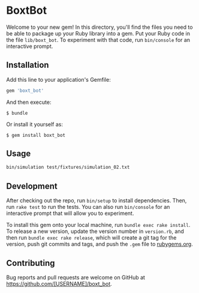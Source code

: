 # BoxtBot

Welcome to your new gem! In this directory, you'll find the files you need to be able to package up your Ruby library into a gem. Put your Ruby code in the file `lib/boxt_bot`. To experiment with that code, run `bin/console` for an interactive prompt.

## Installation

Add this line to your application's Gemfile:

```ruby
gem 'boxt_bot'
```

And then execute:

    $ bundle

Or install it yourself as:

    $ gem install boxt_bot

## Usage

```bash
bin/simulation test/fixtures/simulation_02.txt
```

## Development

After checking out the repo, run `bin/setup` to install dependencies. Then, run `rake test` to run the tests. You can also run `bin/console` for an interactive prompt that will allow you to experiment.

To install this gem onto your local machine, run `bundle exec rake install`. To release a new version, update the version number in `version.rb`, and then run `bundle exec rake release`, which will create a git tag for the version, push git commits and tags, and push the `.gem` file to [rubygems.org](https://rubygems.org).

## Contributing

Bug reports and pull requests are welcome on GitHub at https://github.com/[USERNAME]/boxt_bot.

